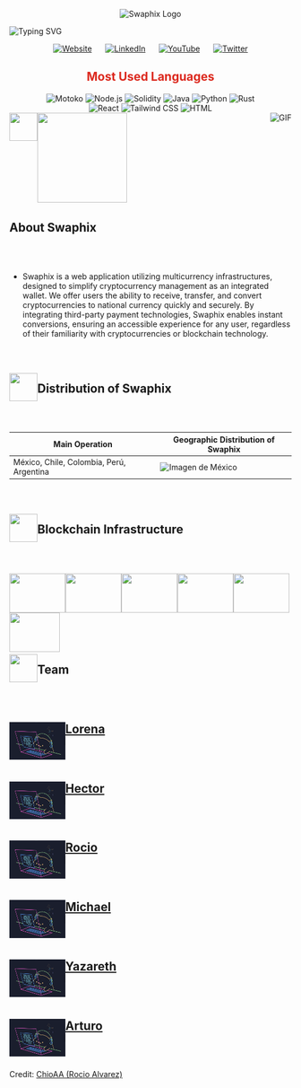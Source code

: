 <!--Logo de Swaphix -->

<p align="center">
  <img alt="Swaphix Logo" width="400px" src="https://www.swaphix.com/_next/static/media/logo.1b0fe25f.png" />
</p>


<!----------------------------------------------------------------------------------------------------------------------------------------->

 ![Typing SVG](https://readme-typing-svg.herokuapp.com/?color=B13CFF&size=40&center=true&vCenter=true&width=1000&lines=Hello!+👋;Welcome+to+Swaphix!+🤗🎉🤓)

<!----------------------------------------------------------------------------------------------------------------------------------------->

<!-- Media Social -->

<p align="center">
  <a href="https://www.swaphix.com" style="margin-right: 20px;">
    <img alt="Website" width="48px" src="https://img.icons8.com/nolan/96/web.png" /></a>
  <a href="https://www.linkedin.com/company/swaphix/in/sanskar-jaiswal-102b661a3/" style="margin-right: 20px;">
    <img alt="LinkedIn" width="48px" src="https://img.icons8.com/nolan/96/linkedin.png" /></a>
  <a href="https://www.youtube.com/@Swaphix" style="margin-right: 20px;">
    <img alt="YouTube" width="48px" src="https://img.icons8.com/nolan/96/youtube-play.png" /></a>
  <a href="https://twitter.com/Swaphix_team">
    <img alt="Twitter" width="48px" src="https://img.icons8.com/nolan/96/twitter.png" /></a>
</p>


<!----------------------------------------------------------------------------------------------------------------------------------------->


<!-- Most Used Languages -->


<div align="center">
  <h2 style="color: #DC291E;">Most Used Languages</h2>
  
  <img src="https://img.shields.io/badge/-Motoko-FFA500?style=flat&logo=motoko" alt="Motoko">
  <img src="https://img.shields.io/badge/-Node.js-FFD700?style=flat&logo=node.js" alt="Node.js">
  <img src="https://img.shields.io/badge/-Solidity-8A2BE2?style=flat&logo=solidity" alt="Solidity">
  <img src="https://img.shields.io/badge/-Java-FF8C00?style=flat&logo=java" alt="Java">
  <img src="https://img.shields.io/badge/-Python-32CD32?style=flat&logo=python" alt="Python">
  <img src="https://img.shields.io/badge/-Rust-FF6347?style=flat&logo=rust" alt="Rust">
</div>

<div align="center">
  <img src="https://img.shields.io/badge/-React-00BFFF?style=flat&logo=react" alt="React">
  <img src="https://img.shields.io/badge/-Tailwind_CSS-40E0D0?style=flat&logo=tailwind-css" alt="Tailwind CSS">
  <img src="https://img.shields.io/badge/-HTML-6A5ACD?style=flat&logo=html5" alt="HTML">
</div>



 <!------------------------------------------------------------------------------------------------------------------------------------------>


<!-- Gid Cats -->

<img align="right" alt="GIF" height="160px" src="https://octodex.github.com/images/daftpunktocat-thomas.gif" />
<img src="https://octodex.github.com/images/daftpunktocat-guy.gif" height="160px" width="160px"> 



 <!------------------------------------------------------------------------------------------------------------------------------------------>

<!-- About Swaphix -->

 
<img align="left" src="https://user-images.githubusercontent.com/63050133/156777293-72a6e681-2582-4a9d-ad92-09d1181d47c7.gif" width="50px" height="50px">
<h2 style="font-weight: bold;">About Swaphix</h2>  

<br><br>

<ul align="left">
  <li>Swaphix is a web application utilizing multicurrency infrastructures, designed to simplify cryptocurrency management as an integrated wallet. We offer users the ability to receive, transfer, and convert cryptocurrencies to national currency quickly and securely. By integrating third-party payment technologies, Swaphix enables instant conversions, ensuring an accessible experience for any user, regardless of their familiarity with cryptocurrencies or blockchain technology.</li>
</ul>

<br><br>
<!--------------------------------------------------------------------------------------------------------------------------------------------->

<!-- Distribution of Swaphix -->

<img align="left" src="https://user-images.githubusercontent.com/63050133/156777293-72a6e681-2582-4a9d-ad92-09d1181d47c7.gif" width="50px" height="50px">
<h2 style="font-weight: bold;">Distribution of Swaphix</h2>  

<br><br>

| Main Operation | Geographic Distribution of Swaphix |
| ------------------- | ---------------------------------- | 
| México, Chile, Colombia, Perú, Argentina | ![Imagen de México](https://encrypted-tbn0.gstatic.com/images?q=tbn:ANd9GcTNbf7byxMtuoxMA6ax6Nrxh8B2VTz6ASXRvA&s) | 

<br><br>

<!--------------------------------------------------------------------------------------------------------------------------------------------->
<!-- Infrastructure -->

<img align="left" src="https://user-images.githubusercontent.com/63050133/156777293-72a6e681-2582-4a9d-ad92-09d1181d47c7.gif" width="50px" height="50px">
<h2 style="font-weight: bold;">Blockchain Infrastructure</h2>  

<br><br>

<img align="left" src="https://i.seadn.io/gae/FT4KilAihkiXdQLYCsXpjug71984rY_XkPQakvuWMbP-5SOnCiwFrU-dM4n-xkipWpZ-vlXR9dXSuGBlefV-WZ0eyDxKI9AhPNE4Ml0?auto=format&dpr=1&w=1000" width="100px" height="70px"><img align="left" src="https://www.cryptotimes.io/wp-content/uploads/2024/05/Vara-Network.jpg" width="100px" height="70px"><img align="left" src="https://i1.wp.com/blog.flipsidecrypto.com/wp-content/uploads/2021/08/Blog-Polygon_01.gif?fit=682%2C436" width="100px" height="70px"><img align="left" src="https://cdn.dribbble.com/users/1373100/screenshots/5515742/btc_gif_drib_v1.gif" width="100px" height="70px"> <img align="left" src="https://encrypted-tbn0.gstatic.com/images?q=tbn:ANd9GcSABcagJRQ1FUGLNUc6ACuiiu36ovIxBc1aFg&s" width="100px" height="70px"><img align="left" src="https://encrypted-tbn0.gstatic.com/images?q=tbn:ANd9GcR4pjTm_Rl0tpraPkSqttAsgQgKv22WAnUHFg&s" width="90px" height="70px">

<br><br>

<!--------------------------------------------------------------------------------------------------------------------------------------------->


<br><br>
<!-- Team -->

<br><br>

<img align="left" src="https://user-images.githubusercontent.com/63050133/156777293-72a6e681-2582-4a9d-ad92-09d1181d47c7.gif" width="50px" height="50px">
<h2 style="font-weight: bold;">Team</h2> 

<br><br>

<!-- Lorena -->
<a href="https://loretechx.notion.site/Lorena-Vazquez-76fa4bce1f7b4d72894aa5cfbb055918" target="_blank" align="center">
  <img align="left" height="67.5" width="100" alt="Lorena" src="https://github.com/SophieNguyen113/SophieNguyen113/blob/main/Sophie%20Nguyen%20-%20CatCat.gif">
</a>
<a href="https://loretechx.notion.site/Lorena-Vazquez-76fa4bce1f7b4d72894aa5cfbb055918" target="_blank">
  <h2 style="font-weight: bold;">Lorena</h2>
</a>

<br><br>

<!-- Hector -->
<a href="https://github.com/Hectorc70" target="_blank" align="center">
  <img align="left" height="67.5" width="100" alt="Hector" src="https://github.com/SophieNguyen113/SophieNguyen113/blob/main/Sophie%20Nguyen%20-%20CatCat.gif">
</a>
<a href="https://github.com/Hectorc70" target="_blank">
  <h2 style="font-weight: bold;">Hector</h2>
</a>

<br><br>

<!-- Rocio -->
<a href="https://www.linkedin.com/in/rocio-alvarez-avelino-b35945167/" target="_blank" align="center">
  <img align="left" height="67.5" width="100" alt="Rocio" src="https://github.com/SophieNguyen113/SophieNguyen113/blob/main/Sophie%20Nguyen%20-%20CatCat.gif">
</a>
<a href="https://www.linkedin.com/in/rocio-alvarez-avelino-b35945167/" target="_blank">
  <h2 style="font-weight: bold;">Rocio</h2>
</a>

<br><br>

<!-- Michael -->
<a href="https://github.com/MVelascoWS" target="_blank" align="center">
  <img align="left" height="67.5" width="100" alt="Michael" src="https://github.com/SophieNguyen113/SophieNguyen113/blob/main/Sophie%20Nguyen%20-%20CatCat.gif">
</a>
<a href="https://github.com/MVelascoWS" target="_blank">
  <h2 style="font-weight: bold;">Michael</h2>
</a>

<br><br>

<!-- Yazareth -->
<a href="https://twitter.com/soy_yazareth" target="_blank" align="center">
  <img align="left" height="67.5" width="100" alt="Yazareth" src="https://github.com/SophieNguyen113/SophieNguyen113/blob/main/Sophie%20Nguyen%20-%20CatCat.gif">
</a>
<a href="https://twitter.com/soy_yazareth" target="_blank">
  <h2 style="font-weight: bold;">Yazareth</h2>
</a>

<br><br>

<!-- Arturo -->
<a href="https://twitter.com/ARTUROH94339882" target="_blank" align="center">
  <img align="left" height="67.5" width="100" alt="Arturo" src="https://github.com/SophieNguyen113/SophieNguyen113/blob/main/Sophie%20Nguyen%20-%20CatCat.gif">
</a>
<a href="https://twitter.com/ARTUROH94339882" target="_blank">
  <h2 style="font-weight: bold;">Arturo</h2>
</a>

<br><br>

Credit: [ChioAA (Rocio Alvarez)](https://github.com/ChioAA)
